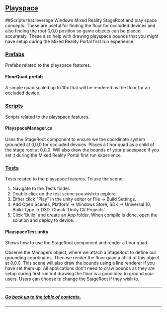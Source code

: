 ## [Playspace]()

##Scripts that leverage Windows Mixed Reality StageRoot and play space concepts.
These are useful for finding the floor for occluded devices and also finding the root 0,0,0 position so game objects can be placed accurately.
These also help with drawing playspace bounds that you might have setup during the Mixed Reality Portal first run experience.

### [Prefabs](Prefabs)
Prefabs related to the playspace features.

#### FloorQuad.prefab
A simple quad scaled up to 10x that will be rendered as the floor for an occluded device.

### [Scripts](Scripts)
Scripts related to the playspace features.

#### PlayspaceManager.cs
Uses the StageRoot component to ensure we the coordinate system grounded at 0,0,0 for occluded devices.
Places a floor quad as a child of the stage root at 0,0,0.
Will also draw the bounds of your placespace if you set it during the Mixed Reality Portal first run experience.

### [Tests](Tests)
Tests related to the playspace features. To use the scene:

1. Navigate to the Tests folder.
2. Double click on the test scene you wish to explore.
3. Either click "Play" in the unity editor or File -> Build Settings.
4. Add Open Scenes, Platform -> Windows Store, SDK -> Universal 10, Build Type -> D3D, Check 'Unity C# Projects'.
5. Click 'Build' and create an App folder. When compile is done, open the solution and deploy to device.

#### PlayspaceTest.unity 
Shows how to use the StageRoot component and render a floor quad.

Observe the Managers object, where we attach a StageRoot to define our grounding coordinates.
Then we render the floor quad a child of this object at 0,0,0.
This scene will also draw the bounds using a line renderer if you have set them up.
All applications don't need to draw bounds as they are setup during first run but drawing the floor is a good idea to ground your users.
Users can choose to change the StageRoot if they wish to.

####

---
##### [Go back up to the table of contents.](../../../README.md)
---

